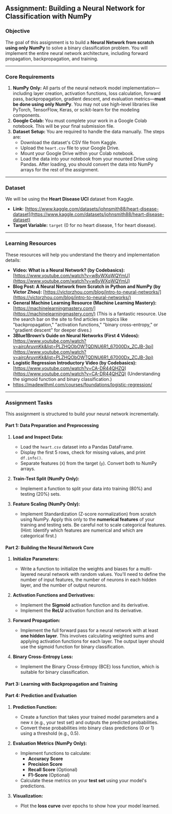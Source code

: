 ## Assignment: Building a Neural Network for Classification with NumPy

### Objective

The goal of this assignment is to build a **Neural Network from scratch using only NumPy** to solve a binary classification problem. You will implement the entire neural network architecture, including forward propagation, backpropagation, and training.

---

### Core Requirements

1. **NumPy Only:** All parts of the neural network model implementation—including layer creation, activation functions, loss calculation, forward pass, backpropagation, gradient descent, and evaluation metrics—**must be done using only NumPy**. You may not use high-level libraries like PyTorch, TensorFlow, Keras, or scikit-learn for the modeling components.
2. **Google Colab:** You must complete your work in a Google Colab notebook. This will be your final submission file.
3. **Dataset Setup:** You are required to handle the data manually. The steps are:
    - Download the dataset's CSV file from Kaggle.
    - Upload the `heart.csv` file to your Google Drive.
    - Mount your Google Drive within your Colab notebook.
    - Load the data into your notebook from your mounted Drive using Pandas. After loading, you should convert the data into NumPy arrays for the rest of the assignment.

---

### Dataset

We will be using the **Heart Disease UCI** dataset from Kaggle.

- **Link:** [https://www.kaggle.com/datasets/johnsmith88/heart-disease-dataset](https://www.kaggle.com/datasets/johnsmith88/heart-disease-dataset)
- **Target Variable:** `target` (0 for no heart disease, 1 for heart disease).

---

### Learning Resources

These resources will help you understand the theory and implementation details:

- **Video: What is a Neural Network? (by Codebasics):** [https://www.youtube.com/watch?v=w8yWXqWQYmU](https://www.youtube.com/watch?v=w8yWXqWQYmU)
- **Blog Post: A Neural Network from Scratch in Python and NumPy (by Victor Zhou):** [https://victorzhou.com/blog/intro-to-neural-networks/](https://victorzhou.com/blog/intro-to-neural-networks/)
- **General Machine Learning Resource (Machine Learning Mastery):** [https://machinelearningmastery.com/](https://machinelearningmastery.com/) (This is a fantastic resource. Use the search bar on the site to find articles on topics like "backpropagation," "activation functions," "binary cross-entropy," or "gradient descent" for deeper dives.)
- **3Blue1Brown’s Guide on Neural Networks (First 4 Videos):** [https://www.youtube.com/watch?v=aircAruvnKk&list=PLZHQObOWTQDNU6R1_67000Dx_ZCJB-3pi](https://www.youtube.com/watch?v=aircAruvnKk&list=PLZHQObOWTQDNU6R1_67000Dx_ZCJB-3pi)
- **Logistic Regression Introductory Video (by Codebasics):** [https://www.youtube.com/watch?v=CA-DR44QHZQ](https://www.youtube.com/watch?v=CA-DR44QHZQ) (Understanding the sigmoid function and binary classification.)
- https://madewithml.com/courses/foundations/logistic-regression/


---

### Assignment Tasks

This assignment is structured to build your neural network incrementally.

#### Part 1: Data Preparation and Preprocessing

1. **Load and Inspect Data:**
    
    - Load the `heart.csv` dataset into a Pandas DataFrame.
    - Display the first 5 rows, check for missing values, and print `df.info()`.
    - Separate features (`X`) from the target (`y`). Convert both to NumPy arrays.
      
2. **Train-Test Split (NumPy Only):**
    
    - Implement a function to split your data into training (80%) and testing (20%) sets.

3. **Feature Scaling (NumPy Only):**
    
    - Implement Standardization (Z-score normalization) from scratch using NumPy. Apply this only to the **numerical features** of your training and testing sets. Be careful not to scale categorical features. (Hint: Identify which features are numerical and which are categorical first.)

#### Part 2: Building the Neural Network Core

1. **Initialize Parameters:**
    
    - Write a function to initialize the weights and biases for a multi-layered neural network with random values. You'll need to define the number of input features, the number of neurons in each hidden layer, and the number of output neurons.
    
2. **Activation Functions and Derivatives:**
    
    - Implement the **Sigmoid** activation function and its derivative.
    - Implement the **ReLU** activation function and its derivative.
    
3. **Forward Propagation:**
    
    - Implement the full forward pass for a neural network with at least **one hidden layer**. This involves calculating weighted sums and applying activation functions for each layer. The output layer should use the sigmoid function for binary classification.
    
4. **Binary Cross-Entropy Loss:**
    
    - Implement the Binary Cross-Entropy (BCE) loss function, which is suitable for binary classification.


#### Part 3: Learning with Backpropagation and Training

#### Part 4: Prediction and Evaluation

1. **Prediction Function:**
    
    - Create a function that takes your trained model parameters and a new `X` (e.g., your test set) and outputs the predicted probabilities.
    - Convert these probabilities into binary class predictions (0 or 1) using a threshold (e.g., 0.5).
    
2. **Evaluation Metrics (NumPy Only):**
    
    - Implement functions to calculate:
        - **Accuracy Score**
        - **Precision Score**
        - **Recall Score** (Optional)
        - **F1-Score** (Optional)
    - Calculate these metrics on your **test set** using your model's predictions.
    
3. **Visualization:**
    - Plot the **loss curve** over epochs to show how your model learned.